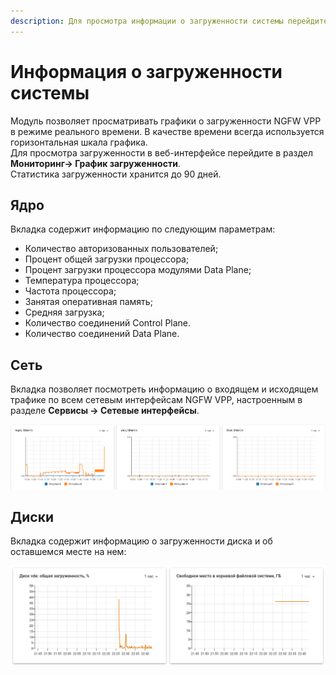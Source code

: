```yaml
---
description: Для просмотра информации о загруженности системы перейдите в Мониторинг -> Графики загруженности.
---
```


# Информация о загруженности системы

Модуль позволяет просматривать графики о загруженности NGFW VPP в режиме реального времени. В качестве времени всегда используется горизонтальная шкала графика.\
Для просмотра загруженности в веб-интерфейсе перейдите в раздел **Мониторинг-> График загруженности**.\
Статистика загруженности хранится до 90 дней.

## Ядро

Вкладка содержит информацию по следующим параметрам:

* Количество авторизованных пользователей;
* Процент общей загрузки процессора;
* Процент загрузки процессора модулями Data Plane;
* Температура процессора;
* Частота процессора;
* Занятая оперативная память;
* Средняя загрузка;
* Количество соединений Control Plane.
* Количество соединений Data Plane.

## Сеть

Вкладка позволяет посмотреть информацию о входящем и исходящем трафике по всем сетевым интерфейсам NGFW VPP, настроенным в разделе **Сервисы -> Сетевые интерфейсы**.

![](/.gitbook/assets/workload-schedule3.png)

## Диски

Вкладка содержит информацию о загруженности диска и об оставшемся месте на нем:

![](/.gitbook/assets/workload-schedule2.png)
